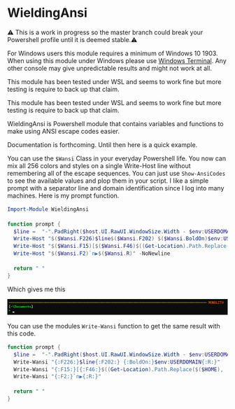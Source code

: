 WieldingAnsi
============

:warning: This is a work in progress so the master branch could break your Powershell profile until it is deemed stable.:warning: 

For Windows users this module requires a minimum of Windows 10 1903.  When using this module under Windows please use [Windows Terminal](https://github.com/microsoft/terminal).  Any other console may give unpredictable results and might not work at all.

This module has been tested under WSL and seems to work fine but more testing is require to back up that claim.

This module has been tested under WSL and seems to work fine but more testing is require to back up that claim.

WieldingAnsi is Powershell module that contains variables and functions to make using ANSI escape codes easier.

Documentation is forthcoming.  Until then here is a quick example.

You can use the `$Wansi` Class in your everyday Powershell life. You now can mix all 256 colors and styles on a single Write-Host line without remembering all of the escape sequences. You can just use `Show-AnsiCodes` to see the available values and plop them in your script. I like a simple prompt with a separator line and domain identification since I log into many machines.  Here is my prompt function.

```powershell
Import-Module WieldingAnsi

function prompt {
  $line =  "-".PadRight($host.UI.RawUI.WindowSize.Width - $env:USERDOMAIN.Length - 1, "-")
  Write-Host "$($Wansi.F226)$line$($Wansi.F202) $($Wansi.BoldOn)$env:USERDOMAIN$($Wansi.R)"
  Write-Host "$($Wansi.F15)[$($Wansi.F46)$((Get-Location).Path.Replace($($HOME), '~'))$($Wansi.F15)]$($Wansi.R)" -NoNewline
  Write-Host "$($Wansi.F2)`n▶$($Wansi.R)" -NoNewline
 
  return " "
}
```

Which gives me this

![output](images/prompt.png)

You can use the modules `Write-Wansi` function to get the same result with this code.

```powershell
function prompt {
  $line =  "-".PadRight($host.UI.RawUI.WindowSize.Width - $env:USERDOMAIN.Length - 1, "-")
  Write-Wansi "{:F226:}$line{:F202:} {:BoldOn:}$env:USERDOMAIN{:R:}"
  Write-Wansi "{:F15:}[{:F46:}$((Get-Location).Path.Replace($($HOME), '~')){:F15:}]{:R:}"
  Write-Wansi "{:F2:}`n▶{:R:}"
 
  return " "
}

```